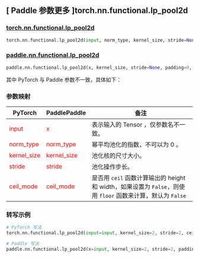 ## [ Paddle 参数更多 ]torch.nn.functional.lp_pool2d

### [torch.nn.functional.lp_pool2d](https://pytorch.org/docs/stable/generated/torch.nn.functional.lp_pool2d.html#torch.nn.functional.lp_pool2d)

```python
torch.nn.functional.lp_pool2d(input, norm_type, kernel_size, stride=None, ceil_mode=False)
```

### [paddle.nn.functional.lp_pool2d](https://www.paddlepaddle.org.cn/documentation/docs/zh/develop/api/paddle/nn/functional/lp_pool2d_cn.html#lp-pool2d)
```python
paddle.nn.functional.lp_pool2d(x, kernel_size, stride=None, padding=0, ceil_mode=False, data_format="NCL", name=None)
```

其中 PyTorch 与 Paddle 参数不一致，具体如下：

### 参数映射

| PyTorch       | PaddlePaddle | 备注                                                   |
| ------------- | ------------ | ------------------------------------------------------ |
| <font color='red'> input </font> | <font color='red'> x </font> | 表示输入的 Tensor ，仅参数名不一致。  |
| <font color='red'> norm_type </font> | <font color='red'> norm_type </font> | 幂平均池化的指数，不可以为 0 。 |
| <font color='red'> kernel_size </font>   | <font color='red'> kernel_size </font>   | 池化核的尺寸大小。               |
| <font color='red'> stride  </font>         |    <font color='red'> stride  </font>         | 池化操作步长。             |
| <font color='red'> ceil_mode </font>             | <font color='red'> ceil_mode </font>  | 是否用 `ceil` 函数计算输出的 height 和 width，如果设置为 `False`，则使用 `floor` 函数来计算，默认为 `False`             |


### 转写示例
```python
# PyTorch 写法
torch.nn.functional.lp_pool2d(input=input, kernel_size=2, stride=2, ceil_mode=True)

# Paddle 写法
paddle.nn.functional.lp_pool2d(x=input, kernel_size=2, stride=2, padding=0, ceil_mode=True)
```
